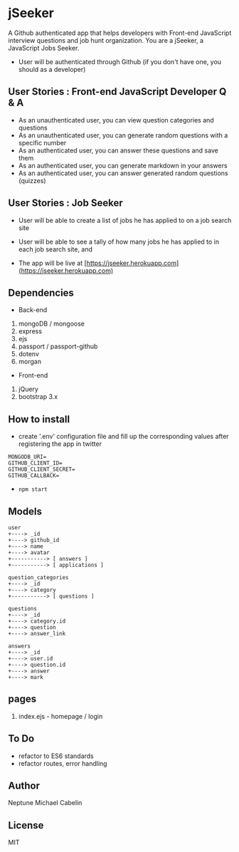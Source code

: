 # jSeeker

A Github authenticated app that helps developers with Front-end JavaScript interview questions and job hunt organization. You are a jSeeker, a JavaScript Jobs Seeker.

* User will be authenticated through Github (if you don't have one, you should as a developer)

## User Stories : Front-end JavaScript Developer Q & A
* As an unauthenticated user, you can view question categories and questions
* As an unauthenticated user, you can generate random questions with a specific number
* As an authenticated user, you can answer these questions and save them
* As an authenticated user, you can generate markdown in your answers
* As an authenticated user, you can answer generated random questions (quizzes)

## User Stories : Job Seeker
* User will be able to create a list of jobs he has applied to on a job search site
* User will be able to see a tally of how many jobs he has applied to in each job search site, and

* The app will be live at [https://jseeker.herokuapp.com](https://jseeker.herokuapp.com)

## Dependencies
* Back-end
1. mongoDB / mongoose
2. express
3. ejs
4. passport / passport-github
5. dotenv
6. morgan

* Front-end
1. jQuery
2. bootstrap 3.x

## How to install
* create '.env' configuration file and fill up the corresponding values after registering the app in twitter
```
MONGODB_URI=
GITHUB_CLIENT_ID=
GITHUB_CLIENT_SECRET=
GITHUB_CALLBACK=
```
* `npm start`

## Models
```
user
+----> _id
+----> github_id
+----> name
+----> avatar
+-----------> [ answers ]
+-----------> [ applications ]

question_categories
+----> _id
+----> category
+-----------> [ questions ]

questions
+----> _id
+----> category.id
+----> question
+----> answer_link

answers
+----> _id
+----> user.id
+----> question.id
+----> answer
+----> mark

```
## pages
1. index.ejs - homepage / login

## To Do
* refactor to ES6 standards
* refactor routes, error handling

## Author
Neptune Michael Cabelin

## License
MIT
